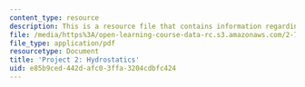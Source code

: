 ```yaml
---
content_type: resource
description: This is a resource file that contains information regarding hydrostatics.
file: /media/https%3A/open-learning-course-data-rc.s3.amazonaws.com/2-700-principles-of-naval-architecture-fall-2014/e85b9ced442dafc03ffa3204cdbfc424_MIT2_700F14_project_2.pdf
file_type: application/pdf
resourcetype: Document
title: 'Project 2: Hydrostatics'
uid: e85b9ced-442d-afc0-3ffa-3204cdbfc424
---
```

